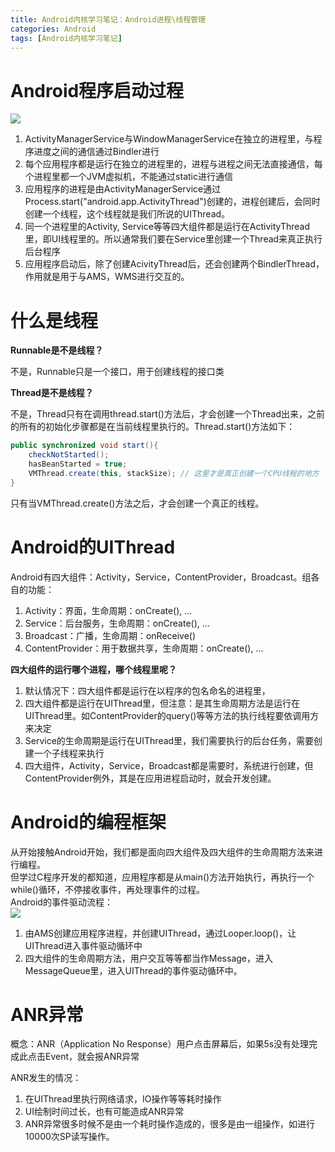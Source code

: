 ```yaml
---
title: Android内核学习笔记：Android进程\线程管理
categories: Android
tags: [Android内核学习笔记]
---
```


# Android程序启动过程

![](Android程序的启动流程.png)

1. ActivityManagerService与WindowManagerService在独立的进程里，与程序进度之间的通信通过Bindler进行
2. 每个应用程序都是运行在独立的进程里的，进程与进程之间无法直接通信，每个进程里都一个JVM虚拟机，不能通过static进行通信
3. 应用程序的进程是由ActivityManagerService通过Process.start("android.app.ActivityThread")创建的，进程创建后，会同时创建一个线程，这个线程就是我们所说的UIThread。
4. 同一个进程里的Activity, Service等等四大组件都是运行在ActivityThread里，即UI线程里的。所以通常我们要在Service里创建一个Thread来真正执行后台程序
5. 应用程序启动后，除了创建AcivityThread后，还会创建两个BindlerThread，作用就是用于与AMS，WMS进行交互的。

# 什么是线程

**Runnable是不是线程？**

不是，Runnable只是一个接口，用于创建线程的接口类

**Thread是不是线程？**

不是，Thread只有在调用thread.start()方法后，才会创建一个Thread出来，之前的所有的初始化步骤都是在当前线程里执行的。Thread.start()方法如下：

```java
public synchronized void start(){
	checkNotStarted();
	hasBeanStarted = true;
	VMThread.create(this, stackSize); // 这里才是真正创建一个CPU线程的地方
}
```

只有当VMThread.create()方法之后，才会创建一个真正的线程。

# Android的UIThread

Android有四大组件：Activity，Service，ContentProvider，Broadcast。组各自的功能：

1. Activity：界面，生命周期：onCreate(), ...
2. Service：后台服务，生命周期：onCreate(), ...
3. Broadcast：广播，生命周期：onReceive()
4. ContentProvider：用于数据共享，生命周期：onCreate(), ...

**四大组件的运行哪个进程，哪个线程里呢？**

1. 默认情况下：四大组件都是运行在以程序的包名命名的进程里，
2. 四大组件都是运行在UIThread里，但注意：是其生命周期方法是运行在UIThread里。如ContentProvider的query()等等方法的执行线程要依调用方来决定
3. Service的生命周期是运行在UIThread里，我们需要执行的后台任务，需要创建一个子线程来执行
4. 四大组件，Activity，Service，Broadcast都是需要时，系统进行创建，但ContentProvider例外，其是在应用进程启动时，就会开发创建。

# Android的编程框架

从开始接触Android开始，我们都是面向四大组件及四大组件的生命周期方法来进行编程。  
但学过C程序开发的都知道，应用程序都是从main()方法开始执行，再执行一个while()循环，不停接收事件，再处理事件的过程。  
Android的事件驱动流程：  
![](Android程序流程.png)

1. 由AMS创建应用程序进程，并创建UIThread，通过Looper.loop()，让UIThread进入事件驱动循环中
2. 四大组件的生命周期方法，用户交互等等都当作Message，进入MessageQueue里，进入UIThread的事件驱动循环中。

# ANR异常

概念：ANR（Application No Response）用户点击屏幕后，如果5s没有处理完成此点击Event，就会报ANR异常

ANR发生的情况：

1. 在UIThread里执行网络请求，IO操作等等耗时操作
2. UI绘制时间过长，也有可能造成ANR异常
3. ANR异常很多时候不是由一个耗时操作造成的，很多是由一组操作，如进行10000次SP读写操作。






